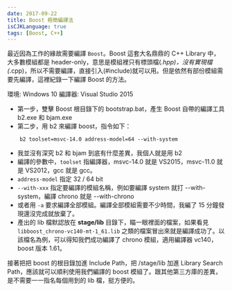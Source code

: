 ```yaml
---
date: 2017-09-22
title: Boost 極簡編譯法
isCJKLanguage: true
tags: [Boost, C++]
---
```


最近因為工作的緣故需要編譯 `Boost`。Boost 這套大名鼎鼎的 C++ Library 中，大多數模組都是 header-only，意思是模組裡只有標頭檔(*.hpp)，沒有實現檔(*.cpp)，所以不需要編譯，直接引入(#include)就可以用。但是依然有部份模組需要先編譯，這裡紀錄一下編譯 Boost 的方法。

環境: Windows 10 編譯器: Visual Studio 2015

- 第一步，雙擊 Boost 根目錄下的 bootstrap.bat，產生 Boost 自帶的編譯工具 b2.exe 和 bjam.exe
- 第二步，用 b2 來編譯 boost，指令如下：

```
    b2 toolset=msvc-14.0 address-model=64 --with-system
```

- 我並沒有深究 b2 和 bjam 到底有什麼差異，我個人就是用 b2
- 編譯的參數中，`toolset` 指編譯器，msvc-14.0 就是 VS2015，msvc-11.0 就是 VS2012，gcc 就是 gcc。
- `address-model` 指定 32 / 64 bit
- `--with-xxx` 指定要編譯的模組名稱，例如要編譯 system 就打 --with-system，編譯 chrono 就是 --with-chrono
- 或者用 `-a` 要求編譯全部模組。編譯全部模組需要不少時間，我編了 15 分鐘發現還沒完成就放棄了。
- 產出的 lib 檔默認放在 **stage/lib** 目錄下，瞄一眼裡面的檔案，如果看見 `libboost_chrono-vc140-mt-1_61.lib` 之類的檔案冒出來就是編譯成功了。以該檔名為例，可以得知我們成功編譯了 chrono 模組，適用編譯器 vc140，boost 版本 1.61。

接著把把 boost 的根目錄加進 Include Path，把 /stage/lib 加進 Library Search Path，應該就可以順利使用我們編譯的 boost 模組了。跟其他第三方庫的差異，是不需要一一指名每個用到的 lib 檔，挺方便的。